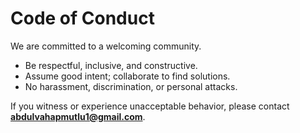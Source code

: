 # Code of Conduct

We are committed to a welcoming community.

- Be respectful, inclusive, and constructive.
- Assume good intent; collaborate to find solutions.
- No harassment, discrimination, or personal attacks.

If you witness or experience unacceptable behavior, please contact
**abdulvahapmutlu1@gmail.com**.
